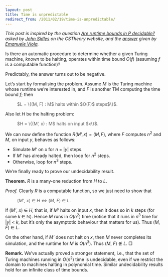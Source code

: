 ```yaml
---
layout: post
title: Time is unpredictable
redirect_from: /2011/02/19/time-is-unpredictable/
---
```


<em>This post is inspired by the question <a href="http://cstheory.stackexchange.com/q/5004/182">Are runtime bounds in P decidable?</a> asked by <a href="http://www.mrfm.org/">John Sidles</a> on the CSTheory website, and the <a href="http://cstheory.stackexchange.com/questions/5004/are-runtime-bounds-in-p-decidable-answer-no/5006#5006">answer</a> given by <a href="http://www.ccs.neu.edu/home/viola/">Emanuele Viola</a>.</em>

Is there an automatic procedure to determine whether a given Turing machine, <em>known</em> to be halting, operates within time bound $O(f)$ (assuming $f$ is a computable function)?

Predictably, the answer turns out to be negative.

Let’s start by formalising the problem. Assume $M$ is the Turing machine whose runtime we’re interested in, and $F$ is another TM computing the time bound $f$; then

<blockquote style="border:none;font-style:normal;">
$L = \{(M, F) : M$ halts within $O(F)$ steps$\}$.
</blockquote>

Also let <em>H</em> be the halting problem:

<blockquote style="border:none;font-style:normal;">
$H = \{(M’, x) : M$ halts on input $x\}$.
</blockquote>

We can now define the function $R(M’, x) = (M, F)$, where $F$ computes $n^2$ and $M$, on input $y$, behaves as follows:
<ul>
<li>Simulate <em>M’</em> on <em>x</em> for <em>n</em> = |<em>y</em>| steps.</li>
<li>If <em>M’</em> has already halted, then loop for <em>n</em><sup>2</sup> steps.
<li>Otherwise, loop for <em>n</em><sup>3</sup> steps.
</ul>

We’re finally ready to prove our undecidability result.

<strong>Theorem.</strong> <em>R</em> is a many-one reduction from <em>H</em> to <em>L</em>.

<em>Proof.</em> Clearly <em>R</em> is a computable function, so we just need to show that
<blockquote style="border:none;font-style:normal;">
(<em>M’</em>, <em>x</em>) &isin; <em>H</em> &hArr; (<em>M</em>, <em>F</em>) &isin; <em>L</em>.
</blockquote>

If  (<em>M’</em>, <em>x</em>) &isin; <em>H</em>, that is, if <em>M’</em> halts on input <em>x</em>, then it does so in <em>k</em> steps (for some <em>k</em> &isin; ℕ). Hence <em>M</em> runs in <em>O</em>(<em>n</em><sup>2</sup>) time (notice that it runs in <em>n</em><sup>3</sup> time for |<em>y</em>| &lt; <em>k</em>, but it’s only the asymptotic behaviour that matters for us). Thus (<em>M</em>, <em>F</em>) &isin; <em>L</em>.

On the other hand, if <em>M’</em> does not halt on <em>x</em>, then <em>M</em> never completes its simulation, and the runtime for <em>M</em> is <em>O</em>(<em>n</em><sup>3</sup>). Thus (<em>M</em>, <em>F</em>) &notin; <em>L</em>. □

<strong>Remark.</strong> We’ve actually proved a stronger statement, i.e., that the set of Turing machines running in <em>O</em>(<em>n</em><sup>2</sup>) time is undecidable, even if we restrict the domain to machines halting in polynomial time. Similar undecidability results hold for an infinite class of time bounds.
